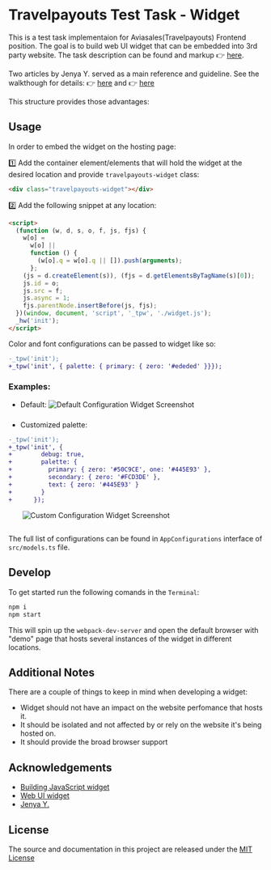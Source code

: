 # Travelpayouts Test Task - Widget

This is a test task implementaion for Aviasales(Travelpayouts) Frontend position. The goal is to build web UI widget that can be embedded into 3rd party website. The task description can be found and markup 👉 [here](https://github.com/KosyanMedia/Front-end_TP_test).

Two articles by Jenya Y. served as a main reference and guideline. See the walkthough for details: 👉 [here](https://blog.jenyay.com/building-javascript-widget/) and 👉 [here](https://blog.jenyay.com/web-ui-widget/)

This structure provides those advantages:

## Usage

In order to embed the widget on the hosting page:

1️⃣ Add the container element/elements that will hold the widget at the desired location and provide `travelpayouts-widget` class:

```html
<div class="travelpayouts-widget"></div>
```

2️⃣ Add the following snippet at any location:

```html
<script>
  (function (w, d, s, o, f, js, fjs) {
    w[o] =
      w[o] ||
      function () {
        (w[o].q = w[o].q || []).push(arguments);
      };
    (js = d.createElement(s)), (fjs = d.getElementsByTagName(s)[0]);
    js.id = o;
    js.src = f;
    js.async = 1;
    fjs.parentNode.insertBefore(js, fjs);
  })(window, document, 'script', '_tpw', './widget.js');
  _hw('init');
</script>
```

Color and font configurations can be passed to widget like so:

```diff
-_tpw('init');
+_tpw('init', { palette: { primary: { zero: '#ededed' }}});
```

### Examples:

- Default:
  ![Default Configuration Widget Screenshot](https://github.com/mezentsv/travelpayouts-widget/tree/main/src/screenshots/customized-widget.png)

###

- Customized palette:

```diff
-_tpw('init');
+_tpw('init', {
+        debug: true,
+        palette: {
+          primary: { zero: '#50C9CE', one: '#445E93' },
+          secondary: { zero: '#FCD3DE' },
+          text: { zero: '#445E93' }
+        }
+      });
```

&nbsp;&nbsp;&nbsp;&nbsp;&nbsp;&nbsp; ![Custom Configuration Widget Screenshot](https://github.com/mezentsv/travelpayouts-widget/tree/main/src/screenshots/default-widget.png)

##

The full list of configurations can be found in `AppConfigurations` interface of `src/models.ts` file.

## Develop

To get started run the following comands in the `Terminal`:

```bash
npm i
npm start
```

This will spin up the `webpack-dev-server` and open the default browser with "demo" page that hosts several instances of the widget in different locations.

## Additional Notes

There are a couple of things to keep in mind when developing a widget:

- Widget should not have an impact on the website perfomance that hosts it.
- It should be isolated and not affected by or rely on the website it's being hosted on.
- It should provide the broad browser support

## Acknowledgements

- [Building JavaScript widget
  ](https://blog.jenyay.com/building-javascript-widget/)
- [Web UI widget
  ](https://blog.jenyay.com/web-ui-widget/)
- [Jenya Y.](https://github.com/jenyayel)

## License

The source and documentation in this project are released under the [MIT License](LICENSE)
